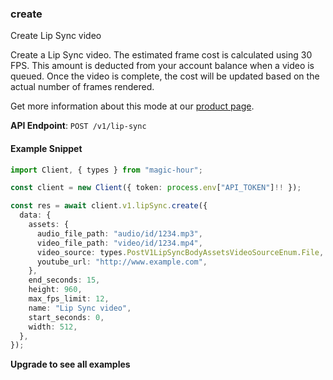 
### create <a name="create"></a>
Create Lip Sync video

Create a Lip Sync video. The estimated frame cost is calculated using 30 FPS. This amount is deducted from your account balance when a video is queued. Once the video is complete, the cost will be updated based on the actual number of frames rendered.
  
Get more information about this mode at our [product page](/products/lip-sync).
  

**API Endpoint**: `POST /v1/lip-sync`

#### Example Snippet

```typescript
import Client, { types } from "magic-hour";

const client = new Client({ token: process.env["API_TOKEN"]!! });

const res = await client.v1.lipSync.create({
  data: {
    assets: {
      audio_file_path: "audio/id/1234.mp3",
      video_file_path: "video/id/1234.mp4",
      video_source: types.PostV1LipSyncBodyAssetsVideoSourceEnum.File,
      youtube_url: "http://www.example.com",
    },
    end_seconds: 15,
    height: 960,
    max_fps_limit: 12,
    name: "Lip Sync video",
    start_seconds: 0,
    width: 512,
  },
});
```

**Upgrade to see all examples**
